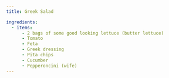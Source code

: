 ```yaml
---
title: Greek Salad

ingredients:
  - items:
      - 2 bags of some good looking lettuce (butter lettuce)
      - Tomato
      - Feta
      - Greek dressing
      - Pita chips
      - Cucumber
      - Pepperoncini (wife)
---
```


<Recipe />
